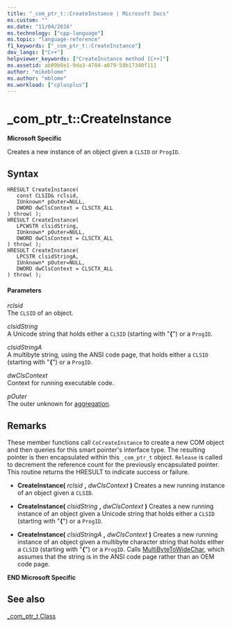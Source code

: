 ```yaml
---
title: "_com_ptr_t::CreateInstance | Microsoft Docs"
ms.custom: ""
ms.date: "11/04/2016"
ms.technology: ["cpp-language"]
ms.topic: "language-reference"
f1_keywords: ["_com_ptr_t::CreateInstance"]
dev_langs: ["C++"]
helpviewer_keywords: ["CreateInstance method [C++]"]
ms.assetid: ab89b0e1-9da3-4784-a079-58b17340f111
author: "mikeblome"
ms.author: "mblome"
ms.workload: ["cplusplus"]
---
```

# _com_ptr_t::CreateInstance
**Microsoft Specific**  
  
 Creates a new instance of an object given a `CLSID` or `ProgID`.  
  
## Syntax  
  
```  
HRESULT CreateInstance(  
   const CLSID& rclsid,  
   IUnknown* pOuter=NULL,  
   DWORD dwClsContext = CLSCTX_ALL   
) throw( );  
HRESULT CreateInstance(  
   LPCWSTR clsidString,  
   IUnknown* pOuter=NULL,  
   DWORD dwClsContext = CLSCTX_ALL   
) throw( );  
HRESULT CreateInstance(  
   LPCSTR clsidStringA,  
   IUnknown* pOuter=NULL,  
   DWORD dwClsContext = CLSCTX_ALL   
) throw( );  
```  
  
#### Parameters  
 *rclsid*  
 The `CLSID` of an object.  
  
 *clsidString*  
 A Unicode string that holds either a `CLSID` (starting with "**{**") or a `ProgID`.  
  
 *clsidStringA*  
 A multibyte string, using the ANSI code page, that holds either a `CLSID` (starting with "**{**") or a `ProgID`.  
  
 *dwClsContext*  
 Context for running executable code.  
  
 *pOuter*  
 The outer unknown for [aggregation](../atl/aggregation.md).  
  
## Remarks  
 These member functions call `CoCreateInstance` to create a new COM object and then queries for this smart pointer's interface type. The resulting pointer is then encapsulated within this `_com_ptr_t` object. `Release` is called to decrement the reference count for the previously encapsulated pointer. This routine returns the HRESULT to indicate success or failure.  
  
-   **CreateInstance(**  *rclsid* **,**  *dwClsContext*  **)** Creates a new running instance of an object given a `CLSID`.  
  
-   **CreateInstance(**  *clsidString* **,**  *dwClsContext*  **)** Creates a new running instance of an object given a Unicode string that holds either a `CLSID` (starting with "**{**") or a `ProgID`.  
  
-   **CreateInstance(**  *clsidStringA* **,**  *dwClsContext*  **)** Creates a new running instance of an object given a multibyte character string that holds either a `CLSID` (starting with "**{**") or a `ProgID`. Calls [MultiByteToWideChar](/windows/desktop/api/stringapiset/nf-stringapiset-multibytetowidechar), which assumes that the string is in the ANSI code page rather than an OEM code page.  
  
 **END Microsoft Specific**  
  
## See also  
 [_com_ptr_t Class](../cpp/com-ptr-t-class.md)